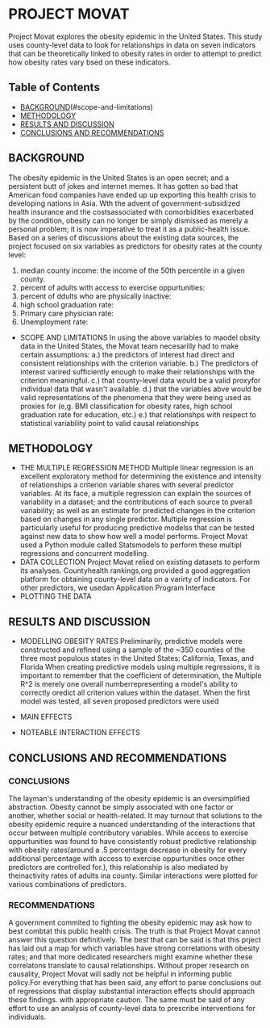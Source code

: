 # PROJECT MOVAT
Project Movat explores the obesity epidemic in the United States. This study uses county-level data to look for relationships in data on seven indicators that can be theoretically linked to obesity rates in order to attempt to predict how obesity rates vary bsed on these indicators. 

## Table of Contents
* [BACKGROUND](#background)(#scope-and-limitations)
* [METHODOLOGY](#methodology)
* [RESULTS AND DISCUSSION](#results-and-discussion)
* [CONCLUSIONS AND RECOMMENDATIONS](#conclusions-and-recommendations)

## BACKGROUND
The obesity epidemic in the United States is an open secret; and a persistent butt of jokes and internet memes. It has gotten so
bad that American food companies have ended up up exporting this health crisis to developing nations in Asia. Wth the advent of government-subsidized health insurance and the costsassociated with comorbidities exacerbated by the condition, obesity can no longer be simply dismissed as merely a personal problem; it is now imperative to treat it as a public-health issue. Based on a series of discussions about the existing data sources, the project focused on six variables as predictors for obesity rates at the county level: 
1. median county income: the income of the 50th percentile in a given county. 
2. percent of adults with access to exercise oppurtunities: 
3. percent of ddults who are physically inactive:
4. high school graduation rate:
5. Primary care physician rate: 
6. Unemployment rate:
 
* SCOPE AND LIMITATIONS
In using the above variables to maodel obsity data in the United States, the Movat team necesarilly had to make certain assumptions: 
a.) the predictors of interest had direct and consistent relationships with the criterion variable.
b.) The predictors of interest varired sufficiently enough to make their relationships with the criterion meaningful. 
c.) that county-level data would be a valid proxyfor individual data that wasn't available. 
d.) that the variables abve would be valid representations of the phenomena that they were being used as proxies for (e,g. BMI classification for obesity rates, high school graduation rate for education, etc.)
e.) that relationshps with respect to statistical variability point to valid causal relationships


## METHODOLOGY
* THE MULTIPLE REGRESSION METHOD
Multiple linear regression is an excellent exploratory method for determining the existence and intensity of relationships a criterion variable shares with several predictor variables. At its face, a multiple regression can explain the sources of variability in a dataset; and the contributions of each source to pverall variability; as well as an estimate for predicted changes in the criterion based on changes in any single predictor. Multiple regression is particularly useful for producing predictive modelss that can be tested against new data to show how well a model performs.  Project Movat used a Python module called Statsmodels to perform these multipl regressions and concurrent modelling. 
* DATA COLLECTION
Project Movat relied on existing datasets to perform its analyses. Countyhealth rankings,org provided a good aggregation platform for obtaining county-level data on a varirty of indicators. For other predictors, we usedan Application Program Interface 
* PLOTTING THE DATA


## RESULTS AND DISCUSSION
* MODELLING OBESITY RATES
Preliminarily, predictive models were constructed and refined using a sample of the ~350 counties of the three most populous states in the United States: California, Texas, and Florida 
When creating predictive models using multiple regressions, it is important to remember that the coefficient of determination, the Multiple R^2 is merely one overall numberrepresenting a model's ability to correctly oredict all criterion values within the dataset. When the first model was tested, all seven proposed predictors were used

* MAIN EFFECTS
* NOTEABLE INTERACTION EFFECTS

## CONCLUSIONS AND RECOMMENDATIONS

### CONCLUSIONS
The layman's understanding of the obesity epidemic is an oversimplified abstraction. Obesity cannot be simply associated with one factor or another, whether social or health-related. 
It may turnout that solutions to the obesity epidemic require a nuanced understanding of the interactions that occur between multiple contributory variables. While access to exercise oppurtunities was found to have consistently robust predictive relationship with obesity rates(around a .5 percentage decrease in obesity for every additional percentage with access to exercise oppurtunities once other predictors are controlled for.), this relationship is also mediated by theinactivity rates of adults ina county. Similar interactions were plotted for various combinations of predictors. 

### RECOMMENDATIONS
A government commited to fighting the obesity epidemic may ask how to best combtat this public health crisis. The truth is that Project Movat cannot answer this question definitively. The best that can be said is that this prject has laid out a map for which variables have strong correlations with obesity rates; and that more dedicated researchers might examine whether these correlatons translate to causal relationships. Without proper research on causality, Project Movat will sadly not be helpful in informing public policy.For everything that has been said, any effort to parse conclusions out of regressions that display substantial interaction effects should  approach these findings.  with appropriate caution. The same must be said of any effort to use an analysis of county-level data to prescribe interventions for individuals. 
